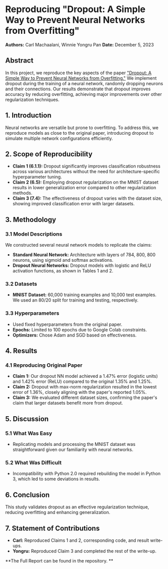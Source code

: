 #  Reproducing "Dropout: A Simple Way to Prevent Neural Networks from Overfitting"

**Authors:** Carl Machaalani, Winnie Yongru Pan
**Date:** December 5, 2023

## Abstract
In this project, we reproduce the key aspects of the paper ["Dropout: A Simple Way to Prevent Neural Networks from Overfitting."](https://www.cs.toronto.edu/~rsalakhu/papers/srivastava14a.pdf) We implement dropout during the training of a neural network, randomly dropping neurons and their connections. Our results demonstrate that dropout improves accuracy by reducing overfitting, achieving major improvements over other regularization techniques.


## 1. Introduction
Neural networks are versatile but prone to overfitting. To address this, we reproduce models as close to the original paper, introducing dropout to simulate multiple network configurations efficiently.

## 2. Scope of Reproducibility
- **Claim 1 (6.1.1):** Dropout significantly improves classification robustness across various architectures without the need for architecture-specific hyperparameter tuning.
- **Claim 2 (6.5):** Employing dropout regularization on the MNIST dataset results in lower generalization error compared to other regularization methods.
- **Claim 3 (7.4):** The effectiveness of dropout varies with the dataset size, showing improved classification error with larger datasets.

## 3. Methodology
### 3.1 Model Descriptions
We constructed several neural network models to replicate the claims:
- **Standard Neural Network:** Architecture with layers of 784, 800, 800 neurons, using sigmoid and softmax activations.
- **Dropout Neural Networks:** Dropout models with logistic and ReLU activation functions, as shown in Tables 1 and 2.

### 3.2 Datasets
- **MNIST Dataset:** 60,000 training examples and 10,000 test examples. We used an 80/20 split for training and testing, respectively.

### 3.3 Hyperparameters
- Used fixed hyperparameters from the original paper.
- **Epochs:** Limited to 100 epochs due to Google Colab constraints.
- **Optimizers:** Chose Adam and SGD based on effectiveness.

## 4. Results
### 4.1 Reproducing Original Paper
- **Claim 1:** Our dropout NN model achieved a 1.47% error (logistic units) and 1.42% error (ReLU) compared to the original 1.35% and 1.25%.
- **Claim 2:** Dropout with max-norm regularization resulted in the lowest error of 1.36%, closely aligning with the paper's reported 1.05%.
- **Claim 3:** We evaluated different dataset sizes, confirming the paper's claim that larger datasets benefit more from dropout.

## 5. Discussion
### 5.1 What Was Easy
- Replicating models and processing the MNIST dataset was straightforward given our familiarity with neural networks.

### 5.2 What Was Difficult
- Incompatibility with Python 2.0 required rebuilding the model in Python 3, which led to some deviations in results.

## 6. Conclusion
This study validates dropout as an effective regularization technique, reducing overfitting and enhancing generalization.

## 7. Statement of Contributions
- **Carl:** Reproduced Claims 1 and 2, corresponding code, and result write-ups.
- **Yongru:** Reproduced Claim 3 and completed the rest of the write-up.


**The Full Report can be found in the repository. **
